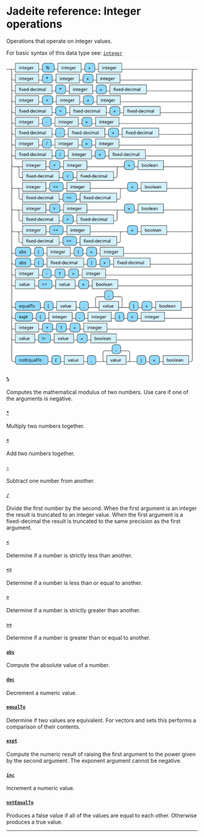 <!---
  This markdown file was generated. Do not edit.
  -->

# Jadeite reference: Integer operations

Operations that operate on integer values.

For basic syntax of this data type see: [`integer`](jadeite-basic-syntax-reference.md#integer)

!["integer-op"](./halite-bnf-diagrams/integer-op-j.svg)

#### [`%`](jadeite-full-reference.md#%)

Computes the mathematical modulus of two numbers. Use care if one of the arguments is negative.

#### [`*`](jadeite-full-reference.md#_S)

Multiply two numbers together.

#### [`+`](jadeite-full-reference.md#_A)

Add two numbers together.

#### [`-`](jadeite-full-reference.md#-)

Subtract one number from another.

#### [`/`](jadeite-full-reference.md#/)

Divide the first number by the second. When the first argument is an integer the result is truncated to an integer value. When the first argument is a fixed-decimal the result is truncated to the same precision as the first argument.

#### [`<`](jadeite-full-reference.md#_L)

Determine if a number is strictly less than another.

#### [`<=`](jadeite-full-reference.md#_L_E)

Determine if a number is less than or equal to another.

#### [`>`](jadeite-full-reference.md#_G)

Determine if a number is strictly greater than another.

#### [`>=`](jadeite-full-reference.md#_G_E)

Determine if a number is greater than or equal to another.

#### [`abs`](jadeite-full-reference.md#abs)

Compute the absolute value of a number.

#### [`dec`](jadeite-full-reference.md#dec)

Decrement a numeric value.

#### [`equalTo`](jadeite-full-reference.md#equalTo)

Determine if two values are equivalent. For vectors and sets this performs a comparison of their contents.

#### [`expt`](jadeite-full-reference.md#expt)

Compute the numeric result of raising the first argument to the power given by the second argument. The exponent argument cannot be negative.

#### [`inc`](jadeite-full-reference.md#inc)

Increment a numeric value.

#### [`notEqualTo`](jadeite-full-reference.md#notEqualTo)

Produces a false value if all of the values are equal to each other. Otherwise produces a true value.

---

